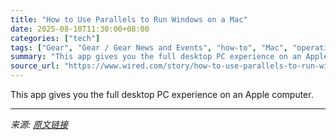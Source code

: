 ```yaml
---
title: "How to Use Parallels to Run Windows on a Mac"
date: 2025-08-10T11:30:00+08:00
categories: ["tech"]
tags: ["Gear", "Gear / Gear News and Events", "how-to", "Mac", "operating systems", "software", "tips", "apple", "Windows", "Parallel Universe"]
summary: "This app gives you the full desktop PC experience on an Apple computer."
source_url: "https://www.wired.com/story/how-to-use-parallels-to-run-windows-on-a-mac/"
---
```


This app gives you the full desktop PC experience on an Apple computer.

---

*来源: [原文链接](https://www.wired.com/story/how-to-use-parallels-to-run-windows-on-a-mac/)*
